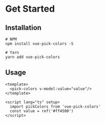 # Get Started

## Installation
```
# NPM
npm install vue-pick-colors -S

# Yarn
yarn add vue-pick-colors
```

## Usage

```vue
<template>
  <pick-colors v-model:value="value"/>
</template>

<script lang="ts" setup>
  import pickColors from 'vue-pick-colors'
  const value = ref('#ff4500')
</script>
```